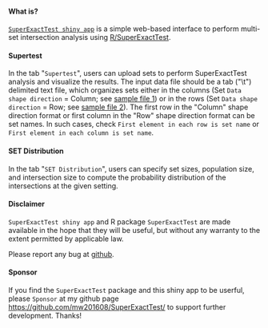 #### What is?

[`SuperExactTest shiny app`](https://network.shinyapps.io/SuperExactTest/) is a simple web-based interface to perform multi-set intersection analysis using [R/SuperExactTest](https://github.com/mw201608/SuperExactTest/).

#### Supertest

In the tab "`Supertest`", users can upload sets to perform SuperExactTest analysis and visualize the results. The input data file should be a tab ("\t") delimited text file, which organizes sets either in the columns (Set `Data shape direction` = Column; see [sample file 1](https://raw.githubusercontent.com/mw201608/SuperExactTest.shiny/main/Cancer_Column_Shape.txt)) or in the rows (Set `Data shape direction` = Row; see [sample file 2](https://raw.githubusercontent.com/mw201608/SuperExactTest.shiny/main/Cancer_Row_Shape.txt)). The first row in the "Column" shape direction format or first column in the "Row" shape direction format can be set names. In such cases, check `First element in each row is set name` or `First element in each column is set name`.

#### SET Distribution

In the tab "`SET Distribution`", users can specify set sizes, population size, and intersection size to compute the probability distribution of the intersections at the given setting.


#### Disclaimer

`SuperExactTest shiny app` and R package `SuperExactTest` are made available in the hope that they will be useful, but without any warranty to the extent permitted by applicable law.

Please report any bug at [github](https://github.com/mw201608/SuperExactTest.shiny/).

#### Sponsor

If you find the `SuperExactTest` package and this shiny app to be userful, please `Sponsor` at my github page https://github.com/mw201608/SuperExactTest/ to support further development. Thanks!
